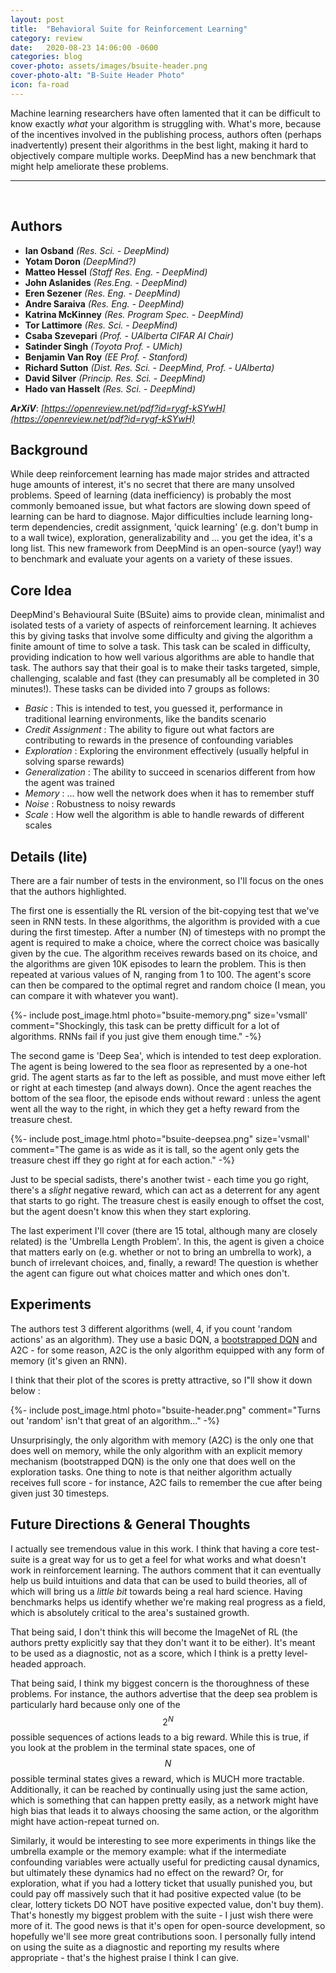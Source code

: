 ```yaml
---
layout: post
title:  "Behavioral Suite for Reinforcement Learning"
category: review
date:   2020-08-23 14:06:00 -0600
categories: blog
cover-photo: assets/images/bsuite-header.png
cover-photo-alt: "B-Suite Header Photo"
icon: fa-road
---
```


Machine learning researchers have often lamented that it can be difficult to know exactly *what* your algorithm is struggling with.
What's more, because of the incentives involved in the publishing process, authors often (perhaps inadvertently) present their algorithms in the best light, making it hard to objectively compare multiple works.
DeepMind has a new benchmark that might help ameliorate these problems.

----------------------------
<br/>

## Authors
 - **Ian Osband** *(Res. Sci. - DeepMind)*
 - **Yotam Doron** *(DeepMind?)*
 - **Matteo Hessel** *(Staff Res. Eng. - DeepMind)*
 - **John Aslanides** *(Res.Eng. - DeepMind)*
 - **Eren Sezener** *(Res. Eng. - DeepMind)*
 - **Andre Saraiva** *(Res. Eng. - DeepMind)*
 - **Katrina McKinney** *(Res. Program Spec. - DeepMind)*
 - **Tor Lattimore** *(Res. Sci. - DeepMind)*
 - **Csaba Szevepari** *(Prof. - UAlberta CIFAR AI Chair)*
 - **Satinder Singh** *(Toyota Prof. - UMich)*
 - **Benjamin Van Roy** *(EE Prof. - Stanford)*
 - **Richard Sutton** *(Dist. Res. Sci. - DeepMind, Prof. - UAlberta)*
 - **David Silver** *(Princip. Res. Sci. - DeepMind)*
 - **Hado van Hasselt** *(Res. Sci. - DeepMind)*
 
***ArXiV***: *[https://openreview.net/pdf?id=rygf-kSYwH](https://openreview.net/pdf?id=rygf-kSYwH)*
 
## Background

While deep reinforcement learning has made major strides and attracted huge amounts of interest, it's no secret that there are many unsolved problems.
Speed of learning (data inefficiency) is probably the most commonly bemoaned issue, but what factors are slowing down speed of learning can be hard to diagnose.
Major difficulties include learning long-term dependencies, credit assignment, 'quick learning' (e.g. don't bump in to a wall twice), exploration, generalizability and ... you get the idea, it's a long list.
This new framework from DeepMind is an open-source (yay!) way to benchmark and evaluate your agents on a variety of these issues.

## Core Idea

DeepMind's Behavioural Suite (BSuite) aims to provide clean, minimalist and isolated tests of a variety of aspects of reinforcement learning.
It achieves this by giving tasks that involve some difficulty and giving the algorithm a finite amount of time to solve a task.
This task can be scaled in difficulty, providing indication to how well various algorithms are able to handle that task.
The authors say that their goal is to make their tasks targeted, simple, challenging, scalable and fast (they can presumably all be completed in 30 minutes!).
These tasks can be divided into 7 groups as follows:

 - *Basic* : This is intended to test, you guessed it, performance in traditional learning environments, like the bandits scenario
 - *Credit Assignment* : The ability to figure out what factors are contributing to rewards in the presence of confounding variables
 - *Exploration* : Exploring the environment effectively (usually helpful in solving sparse rewards)
 - *Generalization* : The ability to succeed in scenarios different from how the agent was trained
 - *Memory* : ... how well the network does when it has to remember stuff
 - *Noise* : Robustness to noisy rewards
 - *Scale* : How well the algorithm is able to handle rewards of different scales 

## Details (lite)

There are a fair number of tests in the environment, so I'll focus on the ones that the authors highlighted.

The first one is essentially the RL version of the bit-copying test that we've seen in RNN tests.
In these algorithms, the algorithm is provided with a cue during the first timestep.
After a number (N) of timesteps with no prompt the agent is required to make a choice, where the correct choice was basically given by the cue.
The algorithm receives rewards based on its choice, and the algorithms are given 10K episodes to learn the problem.
This is then repeated at various values of N, ranging from 1 to 100.
The agent's score can then be compared to the optimal regret and random choice (I mean, you can compare it with whatever you want).

{%- include post_image.html photo="bsuite-memory.png" size='vsmall' comment="Shockingly, this task can be pretty difficult for a lot of algorithms. RNNs fail if you just give them enough time." -%}

The second game is 'Deep Sea', which is intended to test deep exploration.
The agent is being lowered to the sea floor as represented by a one-hot grid.
The agent starts as far to the left as possible, and must move either left or right at each timestep (and always down).
Once the agent reaches the bottom of the sea floor, the episode ends without reward : unless the agent went all the way to the right, in which they get a hefty reward from the treasure chest.

{%- include post_image.html photo="bsuite-deepsea.png" size='vsmall' comment="The game is as wide as it is tall, so the agent only gets the treasure chest iff they go right at for each action." -%}

Just to be special sadists, there's another twist - each time you go right, there's a *slight* negative reward, which can act as a deterrent for any agent that starts to go right.
The treasure chest is easily enough to offset the cost, but the agent doesn't know this when they start exploring.

The last experiment I'll cover (there are 15 total, although many are closely related) is the 'Umbrella Length Problem'.
In this, the agent is given a choice that matters early on (e.g. whether or not to bring an umbrella to work), a bunch of irrelevant choices, and, finally, a reward!
The question is whether the agent can figure out what choices matter and which ones don't.

## Experiments

The authors test 3 different algorithms (well, 4, if you count 'random actions' as an algorithm).
They use a basic DQN, a [bootstrapped DQN](https://arxiv.org/pdf/1602.04621.pdf) and A2C - for some reason, A2C is the only algorithm equipped with any form of memory (it's given an RNN).

I think that their plot of the scores is pretty attractive, so I"ll show it down below :

{%- include post_image.html photo="bsuite-header.png" comment="Turns out 'random' isn't that great of an algorithm..." -%}

Unsurprisingly, the only algorithm with memory (A2C) is the only one that does well on memory, while the only algorithm with an explicit memory mechanism (bootstrapped DQN) is the only one that does well on the exploration tasks.
One thing to note is that neither algorithm actually receives full score - for instance, A2C fails to remember the cue after being given just 30 timesteps.

## Future Directions & General Thoughts

I actually see tremendous value in this work.
I think that having a core test-suite is a great way for us to get a feel for what works and what doesn't work in reinforcement learning.
The authors comment that it can eventually help us build intuitions and data that can be used to build theories, all of which will bring us a *little bit* towards being a real hard science.
Having benchmarks helps us identify whether we're making real progress as a field, which is absolutely critical to the area's sustained growth. 

That being said, I don't think this will become the ImageNet of RL (the authors pretty explicitly say that they don't want it to be either).
It's meant to be used as a diagnostic, not as a score, which I think is a pretty level-headed approach.

That being said, I think my biggest concern is the thoroughness of these problems.
For instance, the authors advertise that the deep sea problem is particularly hard because only one of the $$2^N$$ possible sequences of actions leads to a big reward.
While this is true, if you look at the problem in the terminal state spaces, one of $$N$$ possible terminal states gives a reward, which is MUCH more tractable.
Additionally, it can be reached by continually using just the same action, which is something that can happen pretty easily, as a network might have high bias that leads it to always choosing the same action, or the algorithm might have action-repeat turned on.

Similarly, it would be interesting to see more experiments in things like the umbrella example or the memory example: what if the intermediate confounding variables were actually useful for predicting causal dynamics, but ultimately these dynamics had no effect on the reward?
Or, for exploration, what if you had a lottery ticket that usually punished you, but could pay off massively such that it had positive expected value (to be clear, lottery tickets DO NOT have positive expected value, don't buy them).
That's honestly my biggest problem with the suite - I just wish there were more of it.
The good news is that it's open for open-source development, so hopefully we'll see more great contributions soon.
I personally fully intend on using the suite as a diagnostic and reporting my results where appropriate - that's the highest praise I think I can give.